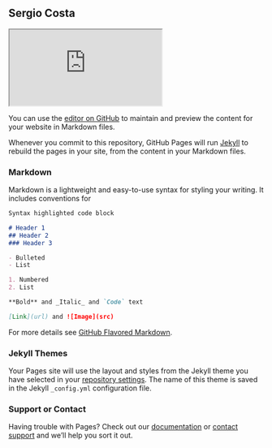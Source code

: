 ## Sergio Costa

<iframe src="https://docs.google.com/document/d/e/2PACX-1vSJjAAWbIgP88sNMHd6a87otADUzlLFceYMN_d2_c_HBYZg7IDVWbWCf-sSRVy899uAfmTHWqUhvHaF/pub?embedded=true"></iframe>

You can use the [editor on GitHub](https://github.com/sergiosrgtc/sergiosrgtc.github.io/edit/master/index.md) to maintain and preview the content for your website in Markdown files.

Whenever you commit to this repository, GitHub Pages will run [Jekyll](https://jekyllrb.com/) to rebuild the pages in your site, from the content in your Markdown files.

### Markdown

Markdown is a lightweight and easy-to-use syntax for styling your writing. It includes conventions for

```markdown
Syntax highlighted code block

# Header 1
## Header 2
### Header 3

- Bulleted
- List

1. Numbered
2. List

**Bold** and _Italic_ and `Code` text

[Link](url) and ![Image](src)
```

For more details see [GitHub Flavored Markdown](https://guides.github.com/features/mastering-markdown/).

### Jekyll Themes

Your Pages site will use the layout and styles from the Jekyll theme you have selected in your [repository settings](https://github.com/sergiosrgtc/sergiosrgtc.github.io/settings). The name of this theme is saved in the Jekyll `_config.yml` configuration file.

### Support or Contact

Having trouble with Pages? Check out our [documentation](https://help.github.com/categories/github-pages-basics/) or [contact support](https://github.com/contact) and we’ll help you sort it out.
